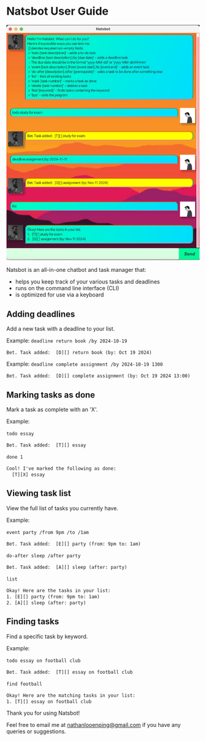# Natsbot User Guide

![Screenshot of Natsbot](Ui.png)

Natsbot is an all-in-one chatbot and task manager that:
* helps you keep track of your various tasks and deadlines
* runs on the command line interface (CLI) 
* is optimized for use via a keyboard

## Adding deadlines

Add a new task with a deadline to your list.

Example: `deadline return book /by 2024-10-19`

```
Bet. Task added:  [D][] return book (by: Oct 19 2024)
```

Example: `deadline complete assignment /by 2024-10-19 1300`

```
Bet. Task added:  [D][] complete assignment (by: Oct 19 2024 13:00)
```

## Marking tasks as done

Mark a task as complete with an 'X'.

Example: 

`todo essay` 
```
Bet. Task added:  [T][] essay
```
`done 1`
```
Cool! I've marked the following as done:
  [T][X] essay
```

## Viewing task list

View the full list of tasks you currently have.

Example:

`event party /from 9pm /to /1am`
```
Bet. Task added:  [E][] party (from: 9pm to: 1am)
```
`do-after sleep /after party`
```
Bet. Task added:  [A][] sleep (after: party)
```
`list`
```
Okay! Here are the tasks in your list:
1. [E][] party (from: 9pm to: 1am)
2. [A][] sleep (after: party)
```

## Finding tasks

Find a specific task by keyword.

Example:

`todo essay on football club`
```
Bet. Task added:  [T][] essay on football club
```
`find football`
```
Okay! Here are the matching tasks in your list:
1. [T][] essay on football club
```

Thank you for using Natsbot!

Feel free to email me at [nathanlooenping@gmail.com](mailto:nathanlooenping@gmail.com) if you have any queries or suggestions.
